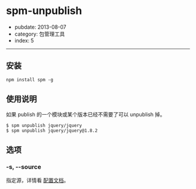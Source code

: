 # spm-unpublish

- pubdate: 2013-08-07
- category: 包管理工具
- index: 5

-----------

## 安装

```
npm install spm -g
```

## 使用说明

如果 publish 的一个模块或某个版本已经不需要了可以 unpublish 掉。

```
$ spm unpublish jquery/jquery
$ spm unpublish jquery/jquery@1.8.2
```

## 选项

### -s, --source

指定源，详情看 [配置文档](/doc/spmrc#source)。


